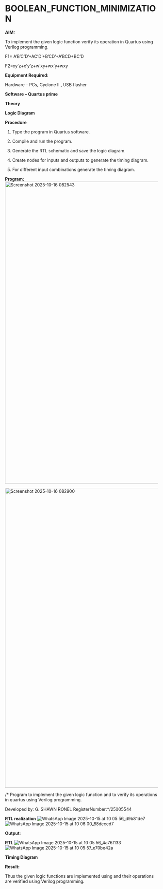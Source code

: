# BOOLEAN_FUNCTION_MINIMIZATION

**AIM:**

To implement the given logic function verify its operation in Quartus using Verilog programming.

F1= A’B’C’D’+AC’D’+B’CD’+A’BCD+BC’D 

F2=xy’z+x’y’z+w’xy+wx’y+wxy

**Equipment Required:**

Hardware – PCs, Cyclone II , USB flasher

**Software – Quartus prime**

**Theory**

**Logic Diagram**

**Procedure**

1.	Type the program in Quartus software.

2.	Compile and run the program.

3.	Generate the RTL schematic and save the logic diagram.

4.	Create nodes for inputs and outputs to generate the timing diagram.

5.	For different input combinations generate the timing diagram.


**Program:**
<img width="1917" height="993" alt="Screenshot 2025-10-16 082543" src="https://github.com/user-attachments/assets/10b377ef-b55c-4eef-bef1-f247c1201082" />

<img width="1919" height="985" alt="Screenshot 2025-10-16 082900" src="https://github.com/user-attachments/assets/15f216c4-4b9b-469e-a746-59e657e1b577" />

/* Program to implement the given logic function and to verify its operations in quartus using Verilog programming. 

Developed by: G. SHAWN RONEL RegisterNumber:*/25005544


**RTL realization**
![WhatsApp Image 2025-10-15 at 10 05 56_d9b81de7](https://github.com/user-attachments/assets/a3853e9d-c762-400e-9e77-a739e236538a)
![WhatsApp Image 2025-10-15 at 10 06 00_88dcccd7](https://github.com/user-attachments/assets/facd1d61-2518-4b3c-abfb-b4052610f9aa)

**Output:**

**RTL**
![WhatsApp Image 2025-10-15 at 10 05 56_4a76f133](https://github.com/user-attachments/assets/27d549ef-1510-47bc-869e-e9cf423d41d4)
![WhatsApp Image 2025-10-15 at 10 05 57_e70be42a](https://github.com/user-attachments/assets/fc2f0cea-be13-48b7-8679-e064e18f4dda)

**Timing Diagram**

**Result:**

Thus the given logic functions are implemented using and their operations are verified using Verilog programming.

